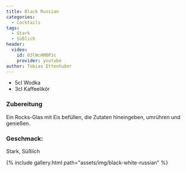 ```yaml
---
title: Black Russian
categories:
  - Cocktails
tags:
  - Stark
  - Süßlich
header:
  video:
    id: 03lWcHMBPJc
    provider: youtube
author: Tobias Ettenhuber
---
```


- 5cl Wodka
- 3cl Kaffeelikör


### Zubereitung
Ein Rocks-Glas mit Eis befüllen, die Zutaten hineingeben, umrühren und genießen.


### Geschmack:
Stark, Süßlich



{% include gallery.html path="assets/img/black-white-russian" %}